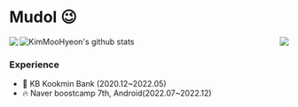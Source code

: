 # Mudol 😉

<img align='right' src="http://mazassumnida.wtf/api/v2/generate_badge?boj=dlfb7">
<img align='left' src="[http://mazassumnida.wtf/api/v2/generate_badge?boj=dlfb7](https://github-readme-stats-sigma-five.vercel.app/api?username=KimMooHyeon&show_icons=ture)">

![KimMooHyeon's github stats](https://github-readme-stats-sigma-five.vercel.app/api?username=KimMooHyeon&show_icons=ture)

### Experience

- 💊 KB Kookmin Bank (2020.12~2022.05)
- 🔥 Naver boostcamp 7th, Android(2022.07~2022.12)
